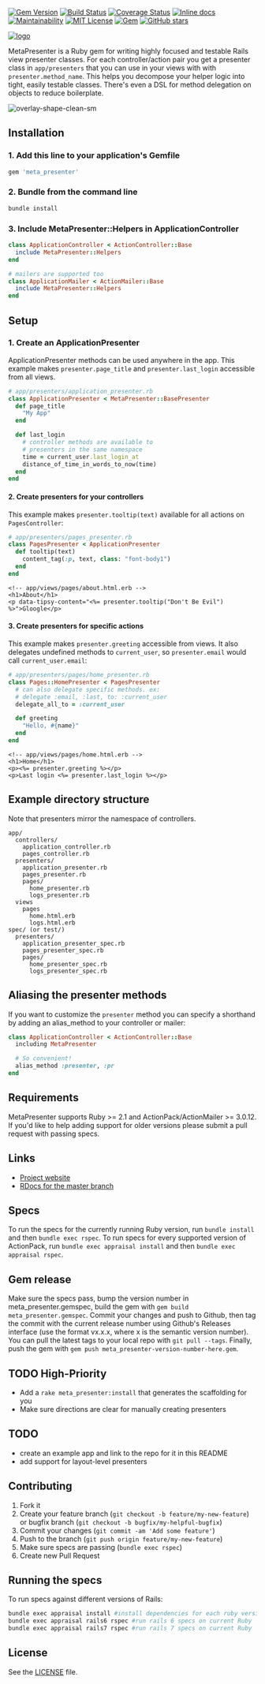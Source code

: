 [![Gem Version](https://badge.fury.io/rb/meta_presenter.svg)](https://badge.fury.io/rb/meta_presenter) [![Build Status](https://travis-ci.org/szTheory/meta_presenter.svg?branch=master)](https://travis-ci.org/szTheory/meta_presenter) [![Coverage Status](https://coveralls.io/repos/github/szTheory/meta_presenter/badge.svg?branch=master)](https://coveralls.io/github/szTheory/meta_presenter?branch=master) [![Inline docs](https://inch-ci.org/github/szTheory/meta_presenter.svg?branch=master)](https://inch-ci.org/github/szTheory/meta_presenter) [![Maintainability](https://api.codeclimate.com/v1/badges/8698d68a87ec1a9bfacd/maintainability)](https://codeclimate.com/github/szTheory/meta_presenter/maintainability) [![MIT License](https://img.shields.io/github/license/mashape/apistatus.svg)](https://github.com/szTheory/meta_presenter/blob/master/LICENSE.txt) [![Gem](https://img.shields.io/gem/dt/meta_presenter.svg)](https://rubygems.org/gems/meta_presenter) [![GitHub stars](https://img.shields.io/github/stars/szTheory/meta_presenter.svg?label=Stars&style=social)](https://github.com/szTheory/meta_presenter)

[![logo](https://user-images.githubusercontent.com/28652/50427588-2289cf80-087a-11e9-82e1-ae212adf0d07.png)](https://metapresenter.com)

MetaPresenter is a Ruby gem for writing highly focused and testable Rails view presenter classes. For each controller/action pair you get a presenter class in `app/presenters` that you can use in your views with with `presenter.method_name`. This helps you decompose your helper logic into tight, easily testable classes. There's even a DSL for method delegation on objects to reduce boilerplate.

![overlay-shape-clean-sm](https://user-images.githubusercontent.com/28652/50854229-828c7580-1352-11e9-824b-a78c9a2404fb.png)

## Installation

### 1. Add this line to your application's Gemfile

```ruby
gem 'meta_presenter'
```

### 2. Bundle from the command line

```sh
bundle install
```

### 3. Include MetaPresenter::Helpers in ApplicationController

```ruby
class ApplicationController < ActionController::Base
  include MetaPresenter::Helpers
end
```

```ruby
# mailers are supported too
class ApplicationMailer < ActionMailer::Base
  include MetaPresenter::Helpers
end
```

## Setup

### 1. Create an ApplicationPresenter

ApplicationPresenter methods can be used anywhere in the app. This example makes `presenter.page_title` and `presenter.last_login` accessible from all views.

```ruby
# app/presenters/application_presenter.rb
class ApplicationPresenter < MetaPresenter::BasePresenter
  def page_title
    "My App"
  end

  def last_login
    # controller methods are available to
    # presenters in the same namespace
    time = current_user.last_login_at
    distance_of_time_in_words_to_now(time)
  end
end
```

#### 2. Create presenters for your controllers

This example makes `presenter.tooltip(text)` available for all actions on `PagesController`:

```ruby
# app/presenters/pages_presenter.rb
class PagesPresenter < ApplicationPresenter
  def tooltip(text)
    content_tag(:p, text, class: "font-body1")
  end
end
```

```Erb
<!-- app/views/pages/about.html.erb -->
<h1>About</h1>
<p data-tipsy-content="<%= presenter.tooltip("Don't Be Evil") %>">Gloogle</p>
```

#### 3. Create presenters for specific actions

This example makes `presenter.greeting` accessible from views. It also delegates undefined methods to `current_user`, so `presenter.email` would call `current_user.email`:

```ruby
# app/presenters/pages/home_presenter.rb
class Pages::HomePresenter < PagesPresenter
  # can also delegate specific methods. ex:
  # delegate :email, :last, to: :current_user
  delegate_all_to = :current_user

  def greeting
    "Hello, #{name}"
  end
end
```

```Erb
<!-- app/views/pages/home.html.erb -->
<h1>Home</h1>
<p><%= presenter.greeting %></p>
<p>Last login <%= presenter.last_login %></p>
```

## Example directory structure

Note that presenters mirror the namespace of controllers.

```diagram
app/
  controllers/
    application_controller.rb
    pages_controller.rb
  presenters/
    application_presenter.rb
    pages_presenter.rb
    pages/
      home_presenter.rb
      logs_presenter.rb
  views
    pages
      home.html.erb
      logs.html.erb
spec/ (or test/)
  presenters/
    application_presenter_spec.rb
    pages_presenter_spec.rb
    pages/
      home_presenter_spec.rb
      logs_presenter_spec.rb
```

## Aliasing the presenter methods

If you want to customize the `presenter` method you can specify a shorthand by adding an alias_method to your controller or mailer:

```ruby
class ApplicationController < ActionController::Base
  including MetaPresenter

  # So convenient!
  alias_method :presenter, :pr
end
```

## Requirements

MetaPresenter supports Ruby >= 2.1 and ActionPack/ActionMailer >= 3.0.12. If you'd like to help adding support for older versions please submit a pull request with passing specs.

## Links

- [Project website](https://metapresenter.com)
- [RDocs for the master branch](https://www.rubydoc.info/github/szTheory/meta-presenter/master)

## Specs

To run the specs for the currently running Ruby version, run `bundle install` and then `bundle exec rspec`. To run specs for every supported version of ActionPack, run `bundle exec appraisal install` and then `bundle exec appraisal rspec`.

## Gem release

Make sure the specs pass, bump the version number in meta_presenter.gemspec, build the gem with `gem build meta_presenter.gemspec`. Commit your changes and push to Github, then tag the commit with the current release number using Github's Releases interface (use the format vx.x.x, where x is the semantic version number). You can pull the latest tags to your local repo with `git pull --tags`. Finally, push the gem with `gem push meta_presenter-version-number-here.gem`.

## TODO High-Priority

- Add a `rake meta_presenter:install` that generates the scaffolding for you
- Make sure directions are clear for manually creating presenters

## TODO

- create an example app and link to the repo for it in this README
- add support for layout-level presenters

## Contributing

1. Fork it
2. Create your feature branch (`git checkout -b feature/my-new-feature`) or bugfix branch (`git checkout -b bugfix/my-helpful-bugfix`)
3. Commit your changes (`git commit -am 'Add some feature'`)
4. Push to the branch (`git push origin feature/my-new-feature`)
5. Make sure specs are passing (`bundle exec rspec`)
6. Create new Pull Request

## Running the specs

To run specs against different versions of Rails:

```bash
bundle exec appraisal install #install dependencies for each ruby version
bundle exec appraisal rails6 rspec #run rails 6 specs on current Ruby
bundle exec appraisal rails7 rspec #run rails 7 specs on current Ruby
```

## License

See the [LICENSE](https://github.com/szTheory/meta_presenter/blob/master/LICENSE.txt) file.
